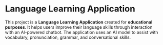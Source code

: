 # Language Learning Application

This project is a **Language Learning Application** created for **educational purposes**. It helps users improve their language skills through interaction with an AI-powered chatbot. The application uses an AI model to assist with vocabulary, pronunciation, grammar, and conversational skills.
